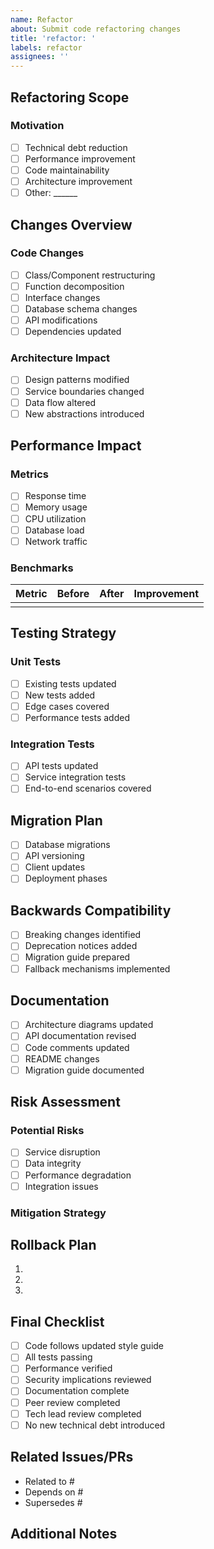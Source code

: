 ```yaml
---
name: Refactor
about: Submit code refactoring changes
title: 'refactor: '
labels: refactor
assignees: ''
---
```


## Refactoring Scope
<!-- Describe what parts of the codebase are being refactored -->

### Motivation
<!-- Explain why this refactoring is necessary -->
- [ ] Technical debt reduction
- [ ] Performance improvement
- [ ] Code maintainability
- [ ] Architecture improvement
- [ ] Other: ______

## Changes Overview
<!-- List the major changes being made -->

### Code Changes
- [ ] Class/Component restructuring
- [ ] Function decomposition
- [ ] Interface changes
- [ ] Database schema changes
- [ ] API modifications
- [ ] Dependencies updated

### Architecture Impact
<!-- Describe any architectural changes -->
- [ ] Design patterns modified
- [ ] Service boundaries changed
- [ ] Data flow altered
- [ ] New abstractions introduced

## Performance Impact
<!-- Detail the performance implications -->
### Metrics
- [ ] Response time
- [ ] Memory usage
- [ ] CPU utilization
- [ ] Database load
- [ ] Network traffic

### Benchmarks
<!-- Include before/after benchmarks if applicable -->
| Metric | Before | After | Improvement |
|--------|---------|--------|-------------|
|        |         |        |             |

## Testing Strategy
### Unit Tests
- [ ] Existing tests updated
- [ ] New tests added
- [ ] Edge cases covered
- [ ] Performance tests added

### Integration Tests
- [ ] API tests updated
- [ ] Service integration tests
- [ ] End-to-end scenarios covered

## Migration Plan
<!-- If applicable, describe the migration strategy -->
- [ ] Database migrations
- [ ] API versioning
- [ ] Client updates
- [ ] Deployment phases

## Backwards Compatibility
- [ ] Breaking changes identified
- [ ] Deprecation notices added
- [ ] Migration guide prepared
- [ ] Fallback mechanisms implemented

## Documentation
- [ ] Architecture diagrams updated
- [ ] API documentation revised
- [ ] Code comments updated
- [ ] README changes
- [ ] Migration guide documented

## Risk Assessment
### Potential Risks
- [ ] Service disruption
- [ ] Data integrity
- [ ] Performance degradation
- [ ] Integration issues

### Mitigation Strategy
<!-- Describe how identified risks will be mitigated -->

## Rollback Plan
<!-- Detail the steps to rollback if necessary -->
1. 
2. 
3. 

## Final Checklist
- [ ] Code follows updated style guide
- [ ] All tests passing
- [ ] Performance verified
- [ ] Security implications reviewed
- [ ] Documentation complete
- [ ] Peer review completed
- [ ] Tech lead review completed
- [ ] No new technical debt introduced

## Related Issues/PRs
- Related to #
- Depends on #
- Supersedes #

## Additional Notes
<!-- Any additional context or notes for reviewers --> 